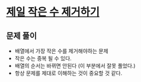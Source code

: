 # [제일 작은 수 제거하기](https://programmers.co.kr/learn/courses/30/lessons/12935)

## 문제 풀이

- 배열에서 가장 작은 수를 제거해야하는 문제
- 작은 수는 중복 될 수 있다.
- 배열의 순서는 바뀌면 안된다 (이 부분에서 잘못 풀었다.)
- 항상 문제를 제대로 이해하는 것이 중요할 것 같다.